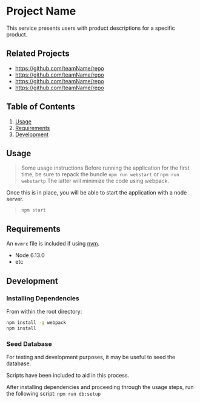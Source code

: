 # Project Name

This service presents users with product descriptions for a specific product. 

## Related Projects

  - https://github.com/teamName/repo
  - https://github.com/teamName/repo
  - https://github.com/teamName/repo
  - https://github.com/teamName/repo

## Table of Contents

1. [Usage](#Usage)
1. [Requirements](#requirements)
1. [Development](#development)

## Usage

> Some usage instructions
Before running the application for the first time, be sure to repack the bundle
> `npm run webstart` or
> `npm run webstartp`
The latter will minimize the code using webpack.

Once this is in place, you will be able to start the application with a node server.
> `npm start`

## Requirements

An `nvmrc` file is included if using [nvm](https://github.com/creationix/nvm).

- Node 6.13.0
- etc

## Development

### Installing Dependencies

From within the root directory:

```sh
npm install -g webpack
npm install
```
### Seed Database

For testing and development purposes, it may be useful to seed the database.

Scripts have been included to aid in this process.

After installing dependencies and proceeding through the usage steps, run the following script: `npm run db:setup`

